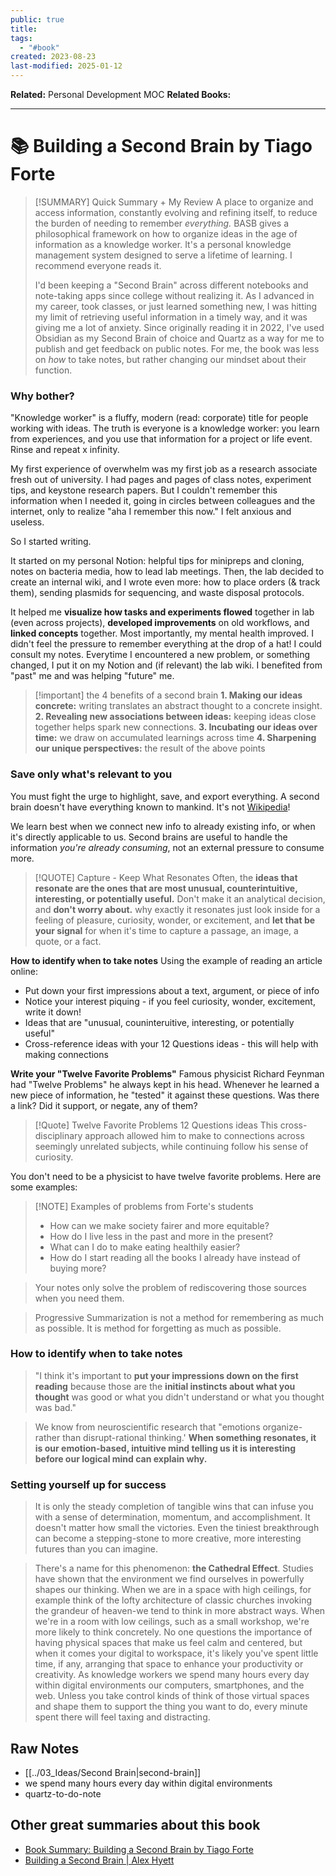```yaml
---
public: true
title: 
tags:
  - "#book"
created: 2023-08-23
last-modified: 2025-01-12
---
```

**Related:** Personal Development MOC
**Related Books:** 

---
# 📚 Building a Second Brain by Tiago Forte

> [!SUMMARY] Quick Summary + My Review
> A place to organize and access information, constantly evolving and refining itself, to reduce the burden of needing to remember *everything.* BASB gives a philosophical framework on how to organize ideas in the age of information as a knowledge worker. It's a personal knowledge management system designed to serve a lifetime of learning. I recommend everyone reads it.
> 
> I'd been keeping a "Second Brain" across different notebooks and note-taking apps since college without realizing it. As I advanced in my career, took classes, or just learned something new, I was hitting my limit of retrieving useful information in a timely way, and it was giving me a lot of anxiety. Since originally reading it in 2022, I've used Obsidian as my Second Brain of choice and Quartz as a way for me to publish and get feedback on public notes. For me, the book was less on *how* to take notes, but rather changing our mindset about their function.

### Why bother?
"Knowledge worker" is a fluffy, modern (read: corporate) title for people working with ideas. The truth is everyone is a knowledge worker: you learn from experiences, and you use that information for a project or life event. Rinse and repeat x infinity.

My first experience of overwhelm was my first job as a research associate fresh out of university. I had pages and pages of class notes, experiment tips, and keystone research papers. But I couldn't remember this information when I needed it, going in circles between colleagues and the internet, only to realize "aha I remember this now." I felt anxious and useless.

So I started writing.

It started on my personal Notion: helpful tips for minipreps and cloning, notes on bacteria media, how to lead lab meetings. Then, the lab decided to create an internal wiki, and I wrote even more: how to place orders (& track them), sending plasmids for sequencing, and waste disposal protocols.

It helped me **visualize how tasks and experiments flowed** together in lab (even across projects), **developed improvements** on old workflows, and **linked concepts** together. Most importantly, my mental health improved. I didn't feel the pressure to remember everything at the drop of a hat! I could consult my notes. Everytime I encountered a new problem, or something changed, I put it on my Notion and (if relevant) the lab wiki. I benefited from "past" me and was helping "future" me.

> [!important] the 4 benefits of a second brain
> **1. Making our ideas concrete:** writing translates an abstract thought to a concrete insight.
> **2. Revealing new associations between ideas:** keeping ideas close together helps spark new connections.
> **3. Incubating our ideas over time:** we draw on accumulated learnings across time
> **4. Sharpening our unique perspectives:** the result of the above points
### Save only what's relevant to you 
You must fight the urge to highlight, save, and export everything. A second brain doesn't have everything known to mankind. It's not [Wikipedia](https://en.wikipedia.org/wiki/Main_Page)!

We learn best when we connect new info to already existing info, or when it's directly applicable to us. Second brains are useful to handle the information *you're already consuming*, not an external pressure to consume more.

 > [!QUOTE] Capture - Keep What Resonates
>Often, the **ideas that resonate are the ones that are most unusual, counterintuitive, interesting, or potentially useful.** Don't make it an analytical decision, and **don't worry about.** why exactly it resonates just look inside for a feeling of pleasure, curiosity, wonder, or excitement, and **let that be your signal** for when it's time to capture a passage, an image, a quote, or a fact.

**How to identify when to take notes**
Using the example of reading an article online:
* Put down your first impressions about a text, argument, or piece of info
* Notice your interest piquing - if you feel curiosity, wonder, excitement, write it down!
* Ideas that are "unusual, couninteruitive, interesting, or potentially useful"
* Cross-reference ideas with your 12 Questions ideas - this will help with making connections

**Write your "Twelve Favorite Problems"**
Famous physicist Richard Feynman had "Twelve Problems" he always kept in his head. Whenever he learned a new piece of information, he "tested" it against these questions. Was there a link? Did it support, or negate, any of them? 

> [!Quote] Twelve Favorite Problems
> 12 Questions ideas This cross-disciplinary approach allowed him to make to connections across seemingly unrelated subjects, while continuing follow his sense of curiosity.

You don't need to be a physicist to have twelve favorite problems. Here are some examples:

> [!NOTE] Examples of problems from Forte's students
> * How can we make society fairer and more equitable?
> * How do I live less in the past and more in the present?
> * What can I do to make eating healthily easier?
> * How do I start reading all the books I already have instead of buying more?


>Your notes only solve the problem of rediscovering those sources when you need them.

> Progressive Summarization is not a method for remembering as much as possible. It is method for forgetting as much as possible.


### How to identify when to take notes
  
> "I think it's important to **put your impressions down on the first reading** because those are the **initial instincts about what you thought** was good or what you didn't understand or what you thought was bad."

> We know from neuroscientific research that "emotions organize-rather than disrupt-rational thinking.' **When something resonates, it is our emotion-based, intuitive mind telling us it is interesting before our logical mind can explain why.**

### Setting yourself up for success
  
> It is only the steady completion of tangible wins that can infuse you with a sense of determination, momentum, and accomplishment. It doesn't matter how small the victories. Even the tiniest breakthrough can become a stepping-stone to more creative, more interesting futures than you can imagine.

  
>There's a name for this phenomenon: **the Cathedral Effect**. Studies have shown that the environment we find ourselves in powerfully shapes our thinking. When we are in a space with high ceilings, for example think of the lofty architecture of classic churches invoking the grandeur of heaven-we tend to think in more abstract ways. 
>When we're in a room with low ceilings, such as a small workshop, we're more likely to think concretely. No one questions the importance of having physical spaces that make us feel calm and centered, but when it comes your digital to workspace, it's likely you've spent little time, if any, arranging that space to enhance your productivity or creativity.
>As knowledge workers we spend many hours every day within digital environments our computers, smartphones, and the web. Unless you take control kinds of think of those virtual spaces and shape them to support the thing you want to do, every minute spent there will feel taxing and distracting.


## Raw Notes
- [[../03_Ideas/Second Brain|second-brain]]
- we spend many hours every day within digital environments
- quartz-to-do-note


## Other great summaries about this book
* [Book Summary: Building a Second Brain by Tiago Forte](https://www.samuelthomasdavies.com/book-summaries/business/building-a-second-brain/)
* [Building a Second Brain | Alex Hyett](https://www.alexhyett.com/book-notes/building-a-second-brain/#how-this-book-changed-my-life)

